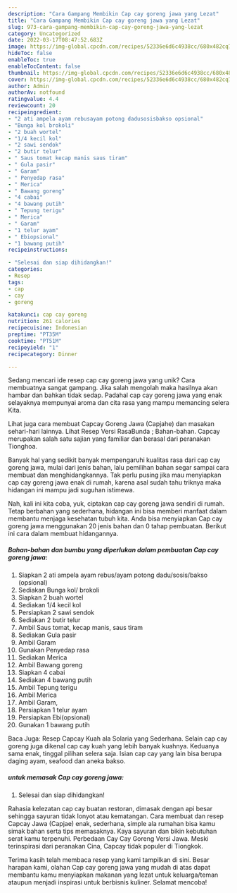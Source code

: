 ```yaml
---
description: "Cara Gampang Membikin Cap cay goreng jawa yang Lezat"
title: "Cara Gampang Membikin Cap cay goreng jawa yang Lezat"
slug: 973-cara-gampang-membikin-cap-cay-goreng-jawa-yang-lezat
category: Uncategorized
date: 2022-03-17T08:47:52.683Z
image: https://img-global.cpcdn.com/recipes/52336e6d6c4938cc/680x482cq70/cap-cay-goreng-jawa-foto-resep-utama.jpg
hideToc: false
enableToc: true
enableTocContent: false
thumbnail: https://img-global.cpcdn.com/recipes/52336e6d6c4938cc/680x482cq70/cap-cay-goreng-jawa-foto-resep-utama.jpg
cover: https://img-global.cpcdn.com/recipes/52336e6d6c4938cc/680x482cq70/cap-cay-goreng-jawa-foto-resep-utama.jpg
author: Admin
authorAv: notfound
ratingvalue: 4.4
reviewcount: 20
recipeingredient:
- "2 ati ampela ayam rebusayam potong dadusosisbakso opsional"
- "Bunga kol brokoli"
- "2 buah wortel"
- "1/4 kecil kol"
- "2 sawi sendok"
- "2 butir telur"
- " Saus tomat kecap manis saus tiram"
- " Gula pasir"
- " Garam"
- " Penyedap rasa"
- " Merica"
- " Bawang goreng"
- "4 cabai"
- "4 bawang putih"
- " Tepung terigu"
- " Merica"
- " Garam"
- "1 telur ayam"
- " Ebiopsional"
- "1 bawang putih"
recipeinstructions:

- "Selesai dan siap dihidangkan!"
categories:
- Resep
tags:
- cap
- cay
- goreng

katakunci: cap cay goreng 
nutrition: 261 calories
recipecuisine: Indonesian
preptime: "PT35M"
cooktime: "PT51M"
recipeyield: "1"
recipecategory: Dinner

---
```





Sedang mencari ide resep cap cay goreng jawa yang unik? Cara membuatnya sangat gampang. Jika salah mengolah maka hasilnya akan hambar dan bahkan tidak sedap. Padahal cap cay goreng jawa yang enak selayaknya mempunyai aroma dan cita rasa yang mampu memancing selera Kita.





Lihat juga cara membuat Capcay Goreng Jawa (Capjahe) dan masakan sehari-hari lainnya. Lihat Resep Versi RasaBunda ; Bahan-bahan. Capcay merupakan salah satu sajian yang familiar dan berasal dari peranakan Tionghoa.

Banyak hal yang sedikit banyak mempengaruhi kualitas rasa dari cap cay goreng jawa, mulai dari jenis bahan, lalu pemilihan bahan segar sampai cara membuat dan menghidangkannya. Tak perlu pusing jika mau menyiapkan cap cay goreng jawa enak di rumah, karena asal sudah tahu triknya maka hidangan ini mampu jadi suguhan istimewa.






Nah, kali ini kita coba, yuk, ciptakan cap cay goreng jawa sendiri di rumah. Tetap berbahan yang sederhana, hidangan ini bisa memberi manfaat dalam membantu menjaga kesehatan tubuh kita. Anda bisa menyiapkan Cap cay goreng jawa menggunakan 20 jenis bahan dan 0 tahap pembuatan. Berikut ini cara dalam membuat hidangannya.

<!--inarticleads1-->

##### Bahan-bahan dan bumbu yang diperlukan dalam pembuatan Cap cay goreng jawa:

1. Siapkan 2 ati ampela ayam rebus/ayam potong dadu/sosis/bakso (opsional)
1. Sediakan Bunga kol/ brokoli
1. Siapkan 2 buah wortel
1. Sediakan 1/4 kecil kol
1. Persiapkan 2 sawi sendok
1. Sediakan 2 butir telur
1. Ambil  Saus tomat, kecap manis, saus tiram
1. Sediakan  Gula pasir
1. Ambil  Garam
1. Gunakan  Penyedap rasa
1. Sediakan  Merica
1. Ambil  Bawang goreng
1. Siapkan 4 cabai
1. Sediakan 4 bawang putih
1. Ambil  Tepung terigu
1. Ambil  Merica
1. Ambil  Garam,
1. Persiapkan 1 telur ayam
1. Persiapkan  Ebi(opsional)
1. Gunakan 1 bawang putih


Baca Juga: Resep Capcay Kuah ala Solaria yang Sederhana. Selain cap cay goreng juga dikenal cap cay kuah yang lebih banyak kuahnya. Keduanya sama enak, tinggal pilihan selera saja. Isian cap cay yang lain bisa berupa daging ayam, seafood dan aneka bakso. 

<!--inarticleads2-->

#####  untuk memasak Cap cay goreng jawa:


1. Selesai dan siap dihidangkan!

Rahasia kelezatan cap cay buatan restoran, dimasak dengan api besar sehingga sayuran tidak lonyot atau kematangan. Cara membuat dan resep Capcay Jawa (Capjae) enak, sederhana, simple ala rumahan bisa kamu simak bahan serta tips memasaknya. Kaya sayuran dan bikin kebutuhan serat kamu terpenuhi. Perbedaan Cay Cay Goreng Versi Jawa. Meski terinspirasi dari peranakan Cina, Capcay tidak populer di Tiongkok. 

Terima kasih telah membaca resep yang kami tampilkan di sini. Besar harapan kami, olahan Cap cay goreng jawa yang mudah di atas dapat membantu kamu menyiapkan makanan yang lezat untuk keluarga/teman ataupun menjadi inspirasi untuk berbisnis kuliner. Selamat mencoba!
